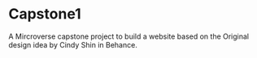 # Capstone1
A Mircroverse capstone project to build a website based on the Original design idea by Cindy Shin in Behance.
